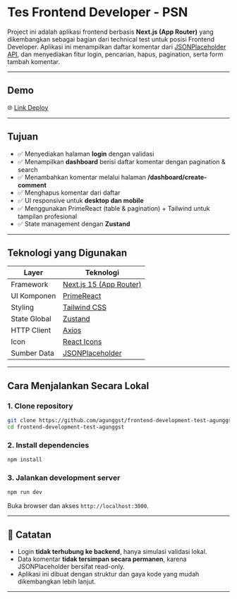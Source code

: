 # Tes Frontend Developer - PSN

Project ini adalah aplikasi frontend berbasis **Next.js (App Router)** yang dikembangkan sebagai bagian dari technical test untuk posisi Frontend Developer. Aplikasi ini menampilkan daftar komentar dari [JSONPlaceholder API](https://jsonplaceholder.typicode.com/comments), dan menyediakan fitur login, pencarian, hapus, pagination, serta form tambah komentar.

---

## Demo

🌐 [Link Deploy](https://frontend-development-test-agunggst.vercel.app/)

---

## Tujuan

- ✅ Menyediakan halaman **login** dengan validasi
- ✅ Menampilkan **dashboard** berisi daftar komentar dengan pagination & search
- ✅ Menambahkan komentar melalui halaman **/dashboard/create-comment**
- ✅ Menghapus komentar dari daftar
- ✅ UI responsive untuk **desktop dan mobile**
- ✅ Menggunakan PrimeReact (table & pagination) + Tailwind untuk tampilan profesional
- ✅ State management dengan **Zustand**

---

## Teknologi yang Digunakan

| Layer         | Teknologi                         |
|---------------|-----------------------------------|
| Framework     | [Next.js 15 (App Router)](https://nextjs.org/) |
| UI Komponen   | [PrimeReact](https://primereact.org/) |
| Styling       | [Tailwind CSS](https://tailwindcss.com/) |
| State Global  | [Zustand](https://zustand.pmnd.rs/) |
| HTTP Client   | [Axios](https://axios-http.com/) |
| Icon          | [React Icons](https://react-icons.github.io/react-icons/) |
| Sumber Data   | [JSONPlaceholder](https://jsonplaceholder.typicode.com/comments) |

---

## Cara Menjalankan Secara Lokal

### 1. Clone repository

```bash
git clone https://github.com/agunggst/frontend-development-test-agunggst.git
cd frontend-development-test-agunggst
```

### 2. Install dependencies

```bash
npm install
```

### 3. Jalankan development server

```bash
npm run dev
```

Buka browser dan akses `http://localhost:3000`.

---

## 📌 Catatan

* Login **tidak terhubung ke backend**, hanya simulasi validasi lokal.
* Data komentar **tidak tersimpan secara permanen**, karena JSONPlaceholder bersifat read-only.
* Aplikasi ini dibuat dengan struktur dan gaya kode yang mudah dikembangkan lebih lanjut.

---